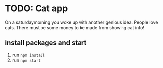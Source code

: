 # TODO: Cat app

On a saturdaymorning you woke up with another genious idea. People love cats.
There must be some money to be made from showing cat info!

## install packages and start

1. run `npm install`
2. run `npm start`
